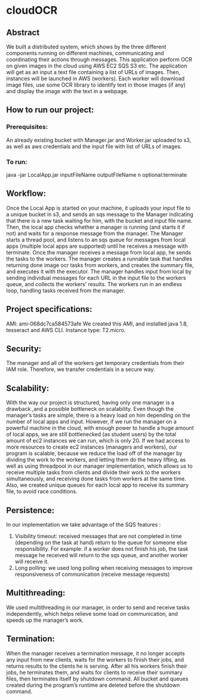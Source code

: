 # cloudOCR

## Abstract 
We built a distributed system, which shows by the three different components running on different machines, communicating and coordinating their actions through messages.
This application perform OCR on given images in the cloud using AWS EC2 SQS S3 etc.
The application will get as an input a text file containing a list of URLs of images. Then, instances will be launched in AWS (workers). Each worker will download image files, use some OCR library to identify text in those images (if any) and display the image with the text in a webpage.

## How to run our project: 
### Prerequisites:
An already existing bucket with Manager.jar and Worker.jar uploaded to s3, as well as aws credentials and the input file with list of URLs of images. 
### To run:
java -jar LocalApp.jar inputFileName outputFileName n optional:terminate

## Workflow: 
Once the Local App is started on your machine, it uploads your input file to a unique bucket in s3, and sends an sqs message to the Manager indicating that there is a new task waiting for him, with the bucket and input file name. Then, the local app checks whether a manager is running (and starts it if not) and waits for a response message from the manager. The Manager starts a thread pool, and listens to an sqs queue for messages from local apps (multiple local apps are supported) until he receives a message with terminate. Once the manager receives a message from local app, he sends the tasks to the workers. The manager creates a runnable task that handles returning done image ocr tasks from workers, and creates the summary file, and executes it with the executor. The manager handles input from local by sending individual messages for each URL in the input file to the workers queue, and collects the workers’ results. The workers run in an endless loop, handling tasks received from the manager.

## Project specifications:
AMI: ami-068dc7ca584573afe We created this AMI, and installed java 1.8, tesseract and AWS CLI. Instance type: T2.micro.

## Security: 
The manager and all of the workers get temporary credentials from their IAM role. Therefore, we transfer credentials in a secure way.

## Scalability: 
With the way our project is structured, having only one manager is a drawback ,and a possible bottleneck on scalability. Even though the manager’s tasks are simple, there is a heavy load on him depending on the number of local apps and input. However, if we run the manager on a powerful machine in the cloud, with enough power to handle a huge amount of local apps, we are still bottlenecked (as student users) by the total amount of ec2 instances we can run, which is only 20. If we had access to more resources to create ec2 instances (managers and workers), our program is scalable, because we reduce the load off of the manager by dividing the work to the workers, and letting them do the heavy lifting, as well as using threadpool in our manager implementation, which allows us to receive multiple tasks from clients and divide their work to the workers simultaneously, and receiving done tasks from workers at the same time. Also, we created unique queues for each local app to receive its summary file, to avoid race conditions.

## Persistence: 
In our implementation we take advantage of the SQS features :
1. Visibility timeout: received messages that are not completed in time (depending on the task at hand) return to the queue for someone else responsibility. For example: if a worker does not finish his job, the task message he received will return to the sqs queue, and another worker will receive it.
2. Long polling: we used long polling when receiving messages to improve responsiveness of communication (receive message requests)

## Multithreading:
We used multithreading in our manager, in order to send and receive tasks independently, which helps relieve some load on communication, and speeds up the manager’s work.

## Termination: 
When the manager receives a termination message, it no longer accepts any input from new clients, waits for the workers to finish their jobs, and returns results to the clients he is serving. After all his workers finish their jobs, he terminates them, and waits for clients to receive their summary files, then terminates itself by shutdown command. All bucket and queues created during the program’s runtime are deleted before the shutdown command.


